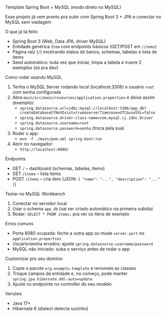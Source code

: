 Template Spring Boot + MySQL (modo direto no MySQL)

Esse projeto já vem pronto pra subir com Spring Boot 3 + JPA e conectar no MySQL sem viadagem

O que já tá feito
- Spring Boot 3 (Web, Data JPA, driver MySQL)
- Entidade genérica `Item` com endpoints básicos (GET/POST em `/items`)
- Página raiz (`/`) mostrando status do banco, schemas, tabelas e lista de items
- Seed automático: toda vez que iniciar, limpa a tabela e insere 2 exemplos (só pra dev)

Como rodar usando MySQL
1) Tenha o MySQL Server rodando local (localhost:3306) e usuário `root` com senha configurada
2) Abra `main/src/main/resources/application.properties` e deixe assim (exemplo):
   - `spring.datasource.url=jdbc:mysql://localhost:3306/app_db?createDatabaseIfNotExist=true&serverTimezone=UTC&useSSL=false`
   - `spring.datasource.driver-class-name=com.mysql.cj.jdbc.Driver`
   - `spring.datasource.username=root`
   - `spring.datasource.password=senha` (troca pela sua)
3) Rodar o app:
   - `mvn -f ./main/pom.xml spring-boot:run`
4) Abrir no navegador:
   - `http://localhost:8080/`

Endpoints
- GET `/` – dashboard (schemas, tabelas, items)
- GET `/items` – lista items
- POST `/items` – cria item (JSON: `{ "name": "...", "description": "..." }`)

Testar no MySQL Workbench
1) Conectar no servidor local
2) Usar o schema `app_db` (vai ser criado automático na primeira subida)
3) Rodar: `SELECT * FROM items;` pra ver os itens de exemplo

Erros comuns
- Porta 8080 ocupada: feche a outra app ou mude `server.port` no `application.properties`
- Usuário/senha errados: ajuste `spring.datasource.username/password`
- MySQL não iniciado: suba o serviço antes de rodar o app

Customizar pro seu domínio
1) Copie o pacote `org.example.template` e renomeie as classes
2) Troque campos da entidade e, no começo, pode manter `spring.jpa.hibernate.ddl-auto=update`
3) Ajuste os endpoints no controller do seu modelo

Versões
- Java 17+
- Hibernate 6 (dialect detecta sozinho)